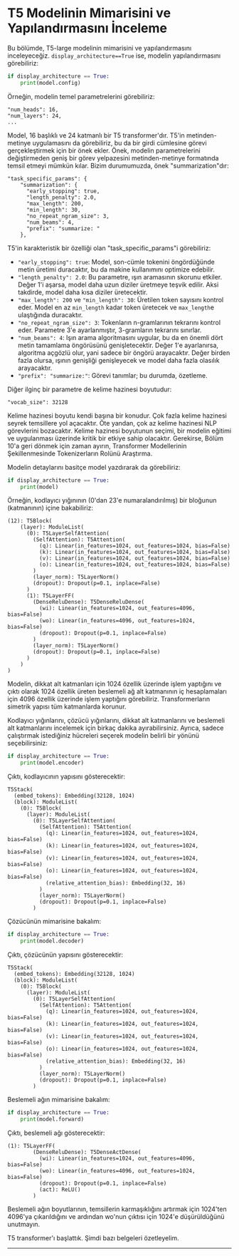 # T5 Modelinin Mimarisini ve Yapılandırmasını İnceleme

Bu bölümde, T5-large modelinin mimarisini ve yapılandırmasını inceleyeceğiz. `display_architecture==True` ise, modelin yapılandırmasını görebiliriz:

```python
if display_architecture == True:
    print(model.config)
```

Örneğin, modelin temel parametrelerini görebiliriz:
```
"num_heads": 16,
"num_layers": 24,
...
```
Model, 16 başlıklı ve 24 katmanlı bir T5 transformer'dır. T5'in metinden-metinye uygulamasını da görebiliriz, bu da bir girdi cümlesine görevi gerçekleştirmek için bir önek ekler. Önek, modelin parametrelerini değiştirmeden geniş bir görev yelpazesini metinden-metinye formatında temsil etmeyi mümkün kılar. Bizim durumumuzda, önek "summarization"dır:

```
"task_specific_params": {
    "summarization": {
      "early_stopping": true,
      "length_penalty": 2.0,
      "max_length": 200,
      "min_length": 30,
      "no_repeat_ngram_size": 3,
      "num_beams": 4,
      "prefix": "summarize: "
    },
```

T5'in karakteristik bir özelliği olan "task_specific_params"i görebiliriz:
- `"early_stopping": true`: Model, son-cümle tokenini öngördüğünde metin üretimi duracaktır, bu da makine kullanımını optimize edebilir.
- `"length_penalty": 2.0`: Bu parametre, ışın aramasının skorunu etkiler. Değer 1'i aşarsa, model daha uzun diziler üretmeye teşvik edilir. Aksi takdirde, model daha kısa diziler üretecektir.
- `"max_length": 200` ve `"min_length": 30`: Üretilen token sayısını kontrol eder. Model en az `min_length` kadar token üretecek ve `max_length`e ulaştığında duracaktır.
- `"no_repeat_ngram_size": 3`: Tokenların n-gramlarının tekrarını kontrol eder. Parametre 3'e ayarlanmıştır, 3-gramların tekrarını sınırlar.
- `"num_beams": 4`: Işın arama algoritmasını uygular, bu da en önemli dört metin tamamlama öngörüsünü genişletecektir. Değer 1'e ayarlanırsa, algoritma açgözlü olur, yani sadece bir öngörü arayacaktır. Değer birden fazla olursa, ışının genişliği genişleyecek ve model daha fazla olasılık arayacaktır.
- `"prefix": "summarize:"`: Görevi tanımlar; bu durumda, özetleme.

Diğer ilginç bir parametre de kelime hazinesi boyutudur:
```
"vocab_size": 32128
```
Kelime hazinesi boyutu kendi başına bir konudur. Çok fazla kelime hazinesi seyrek temsillere yol açacaktır. Öte yandan, çok az kelime hazinesi NLP görevlerini bozacaktır. Kelime hazinesi boyutunun seçimi, bir modelin eğitimi ve uygulanması üzerinde kritik bir etkiye sahip olacaktır. Gerekirse, Bölüm 10'a geri dönmek için zaman ayırın, Transformer Modellerinin Şekillenmesinde Tokenizerların Rolünü Araştırma.

Modelin detaylarını basitçe model yazdırarak da görebiliriz:
```python
if display_architecture == True:
    print(model)
```

Örneğin, kodlayıcı yığınının (0'dan 23'e numaralandırılmış) bir bloğunun (katmanının) içine bakabiliriz:
```
(12): T5Block(
    (layer): ModuleList(
      (0): T5LayerSelfAttention(
        (SelfAttention): T5Attention(
          (q): Linear(in_features=1024, out_features=1024, bias=False)
          (k): Linear(in_features=1024, out_features=1024, bias=False)
          (v): Linear(in_features=1024, out_features=1024, bias=False)
          (o): Linear(in_features=1024, out_features=1024, bias=False)
        )
        (layer_norm): T5LayerNorm()
        (dropout): Dropout(p=0.1, inplace=False)
      )
      (1): T5LayerFF(
        (DenseReluDense): T5DenseReluDense(
          (wi): Linear(in_features=1024, out_features=4096, bias=False)
          (wo): Linear(in_features=4096, out_features=1024, bias=False)
          (dropout): Dropout(p=0.1, inplace=False)
        )
        (layer_norm): T5LayerNorm()
        (dropout): Dropout(p=0.1, inplace=False)
      )
    )
)
```
Modelin, dikkat alt katmanları için 1024 özellik üzerinde işlem yaptığını ve çıktı olarak 1024 özellik üreten beslemeli ağ alt katmanının iç hesaplamaları için 4096 özellik üzerinde işlem yaptığını görebiliriz. Transformerların simetrik yapısı tüm katmanlarda korunur.

Kodlayıcı yığınlarını, çözücü yığınlarını, dikkat alt katmanlarını ve beslemeli alt katmanlarını incelemek için birkaç dakika ayırabilirsiniz. Ayrıca, sadece çalıştırmak istediğiniz hücreleri seçerek modelin belirli bir yönünü seçebilirsiniz:
```python
if display_architecture == True:
    print(model.encoder)
```
Çıktı, kodlayıcının yapısını gösterecektir:
```
T5Stack(
  (embed_tokens): Embedding(32128, 1024)
  (block): ModuleList(
    (0): T5Block(
      (layer): ModuleList(
        (0): T5LayerSelfAttention(
          (SelfAttention): T5Attention(
            (q): Linear(in_features=1024, out_features=1024, bias=False)
            (k): Linear(in_features=1024, out_features=1024, bias=False)
            (v): Linear(in_features=1024, out_features=1024, bias=False)
            (o): Linear(in_features=1024, out_features=1024, bias=False)
            (relative_attention_bias): Embedding(32, 16)
          )
          (layer_norm): T5LayerNorm()
          (dropout): Dropout(p=0.1, inplace=False)
        )
```
Çözücünün mimarisine bakalım:
```python
if display_architecture == True:
    print(model.decoder)
```
Çıktı, çözücünün yapısını gösterecektir:
```
T5Stack(
  (embed_tokens): Embedding(32128, 1024)
  (block): ModuleList(
    (0): T5Block(
      (layer): ModuleList(
        (0): T5LayerSelfAttention(
          (SelfAttention): T5Attention(
            (q): Linear(in_features=1024, out_features=1024, bias=False)
            (k): Linear(in_features=1024, out_features=1024, bias=False)
            (v): Linear(in_features=1024, out_features=1024, bias=False)
            (o): Linear(in_features=1024, out_features=1024, bias=False)
            (relative_attention_bias): Embedding(32, 16)
          )
          (layer_norm): T5LayerNorm()
          (dropout): Dropout(p=0.1, inplace=False)
        )
```
Beslemeli ağın mimarisine bakalım:
```python
if display_architecture == True:
    print(model.forward)
```
Çıktı, beslemeli ağı gösterecektir:
```
(1): T5LayerFF(
        (DenseReluDense): T5DenseActDense(
          (wi): Linear(in_features=1024, out_features=4096, bias=False)
          (wo): Linear(in_features=4096, out_features=1024, bias=False)
          (dropout): Dropout(p=0.1, inplace=False)
          (act): ReLU()
        )
```
Beslemeli ağın boyutlarının, temsillerin karmaşıklığını artırmak için 1024'ten 4096'ya çıkarıldığını ve ardından wo'nun çıktısı için 1024'e düşürüldüğünü unutmayın.

T5 transformer'ı başlattık. Şimdi bazı belgeleri özetleyelim.

---

